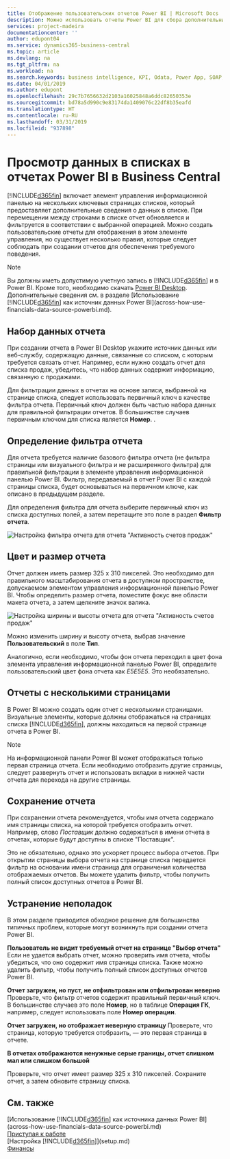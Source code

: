 ```yaml
---
title: Отображение пользовательских отчетов Power BI | Microsoft Docs
description: Можно использовать отчеты Power BI для сбора дополнительных сведений о данных в списках.
services: project-madeira
documentationcenter: ''
author: edupont04
ms.service: dynamics365-business-central
ms.topic: article
ms.devlang: na
ms.tgt_pltfrm: na
ms.workload: na
ms.search.keywords: business intelligence, KPI, Odata, Power App, SOAP, analysis
ms.date: 04/01/2019
ms.author: edupont
ms.openlocfilehash: 29c7b7656632d2103a16025848a6ddc82650353e
ms.sourcegitcommit: bd78a5d990c9e83174da1409076c22df8b35eafd
ms.translationtype: HT
ms.contentlocale: ru-RU
ms.lasthandoff: 03/31/2019
ms.locfileid: "937898"
---
```

# <a name="viewing-list-data-in-power-bi-reports-in-business-central"></a>Просмотр данных в списках в отчетах Power BI в Business Central 
[!INCLUDE[d365fin](includes/d365fin_md.md)] включает элемент управления информационной панелью на нескольких ключевых страницах списков, который предоставляет дополнительные сведения о данных в списке. При перемещении между строками в списке отчет обновляется и фильтруется в соответствии с выбранной операцией. Можно создать пользовательские отчеты для отображения в этом элементе управления, но существует несколько правил, которые следует соблюдать при создании отчетов для обеспечения требуемого поведения.  

> [!NOTE]  
>   Вы должны иметь допустимую учетную запись в [!INCLUDE[d365fin](includes/d365fin_md.md)] и в Power BI. Кроме того, необходимо скачать [Power BI Desktop](https://powerbi.microsoft.com/en-us/desktop/). Дополнительные сведения см. в разделе [Использование [!INCLUDE[d365fin](includes/d365fin_md.md)] как источник данных Power BI](across-how-use-financials-data-source-powerbi.md).  

## <a name="report-data-set"></a>Набор данных отчета
При создании отчета в Power BI Desktop укажите источник данных или веб-службу, содержащую данные, связанные со списком, с которым требуется связать отчет. Например, если нужно создать отчет для списка продаж, убедитесь, что набор данных содержит информацию, связанную с продажами.  

Для фильтрации данных в отчетах на основе записи, выбранной на странице списка, следует использовать первичный ключ в качестве фильтра отчета. Первичный ключ должен быть частью набора данных для правильной фильтрации отчетов. В большинстве случаев первичным ключом для списка является **Номер**. .  

## <a name="defining-the-report-filter"></a>Определение фильтра отчета
Для отчета требуется наличие базового фильтра отчета (не фильтра страницы или визуального фильтра и не расширенного фильтра) для правильной фильтрации в элементе управления информационной панелью Power BI. Фильтр, передаваемый в отчет Power BI с каждой страницы списка, будет основываться на первичном ключе, как описано в предыдущем разделе.  

Для определения фильтра для отчета выберите первичный ключ из списка доступных полей, а затем перетащите это поле в раздел **Фильтр отчета**.  

![Настройка фильтра отчета для отчета "Активность счетов продаж"](./media/across-how-use-powerbi-reports-factbox/financials-powerbi-report-filter.png)

## <a name="report-size-and-color"></a>Цвет и размер отчета
Отчет должен иметь размер 325 х 310 пикселей. Это необходимо для правильного масштабирования отчета в доступном пространстве, допускаемом элементом управления информационной панелью Power BI. Чтобы определить размер отчета, поместите фокус вне области макета отчета, а затем щелкните значок валика.

![Настройка ширины и высоты отчета для отчета "Активность счетов продаж"](./media/across-how-use-powerbi-reports-factbox/financials-powerbi-report-sizing.png)

Можно изменить ширину и высоту отчета, выбрав значение **Пользовательский** в поле **Тип**.

Аналогично, если необходимо, чтобы фон отчета переходил в цвет фона элемента управления информационной панелью Power BI, определите пользовательский цвет фона отчета как *E5E5E5*. Это необязательно.  

## <a name="reports-with-multiple-pages"></a>Отчеты с несколькими страницами
В Power BI можно создать один отчет с несколькими страницами. Визуальные элементы, которые должны отображаться на страницах списка [!INCLUDE[d365fin](includes/d365fin_md.md)], должны находиться на первой странице отчета в Power BI.  

> [!NOTE]  
>  На информационной панели Power BI может отображаться только первая страница отчета. Если необходимо отобразить другие страницы, следует развернуть отчет и использовать вкладки в нижней части отчета для перехода на другие страницы.  

## <a name="saving-your-report"></a>Сохранение отчета

При сохранении отчета рекомендуется, чтобы имя отчета содержало имя страницы списка, на которой требуется отобразить отчет. Например, слово *Поставщик* должно содержаться в имени отчета в отчетах, которые будут доступны в списке "Поставщик".  

Это не обязательно, однако это ускоряет процесс выбора отчетов. При открытии страницы выбора отчета на странице списка передается фильтр на основании имени страница для ограничения количества отображаемых отчетов.  Вы можете удалить фильтр, чтобы получить полный список доступных отчетов в Power BI.  

## <a name="troubleshooting"></a>Устранение неполадок
В этом разделе приводится обходное решение для большинства типичных проблем, которые могут возникнуть при создании отчета Power BI.  

**Пользователь не видит требуемый отчет на странице "Выбор отчета"** Если не удается выбрать отчет, можно проверить имя отчета, чтобы убедиться, что оно содержит имя страницы списка. Также можно удалить фильтр, чтобы получить полный список доступных отчетов Power BI.  

**Отчет загружен, но пуст, не отфильтрован или отфильтрован неверно** Проверьте, что фильтр отчетов содержит правильный первичный ключ. В большинстве случаев это поле **Номер**, но в таблице **Операция ГК**, например, следует использовать поле **Номер операции**.

**Отчет загружен, но отображает неверную страницу** Проверьте, что страница, которую требуется отобразить, — это первая страница в отчете.  

**В отчетах отображаются ненужные серые границы, отчет слишком мал или слишком большой**

Проверьте, что отчет имеет размер 325 х 310 пикселей. Сохраните отчет, а затем обновите страницу списка.  

## <a name="see-also"></a>См. также
[Использование [!INCLUDE[d365fin](includes/d365fin_md.md)] как источника данных Power BI](across-how-use-financials-data-source-powerbi.md)  
[Приступая к работе](product-get-started.md)    
[Настройка [!INCLUDE[d365fin](includes/d365fin_md.md)]](setup.md)    
[Финансы](finance.md)  
